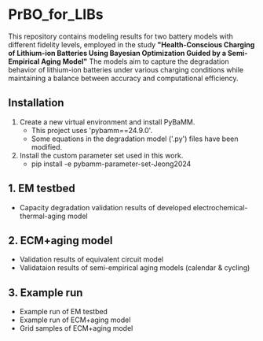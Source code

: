 # PrBO_for_LIBs
This repository contains modeling results for two battery models with different fidelity levels, employed in the study 
**"Health-Conscious Charging of Lithium-ion Batteries Using Bayesian Optimization Guided by a Semi-Empirical Aging Model"**
The models aim to capture the degradation behavior of lithium-ion batteries under various charging conditions while maintaining a balance between accuracy and computational efficiency.

## Installation
1. Create a new virtual environment and install PyBaMM.
   - This project uses 'pybamm==24.9.0'.
   - Some equations in the degradation model ('.py') files have been modified.
2. Install the custom parameter set used in this work.
   - pip install -e pybamm-parameter-set-Jeong2024

## 1. EM testbed
- Capacity degradation validation results of developed electrochemical-thermal-aging model
## 2. ECM+aging model
- Validation results of equivalent circuit model
- Validataion results of semi-empirical aging models (calendar & cycling) 
## 3. Example run
- Example run of EM testbed 
- Example run of ECM+aging model
- Grid samples of ECM+aging model
